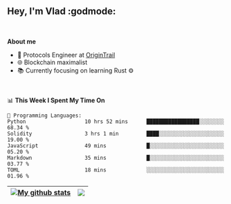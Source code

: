## Hey, I'm Vlad :godmode:

<br/>

**About me**
- 💼 Protocols Engineer at [OriginTrail](https://github.com/OriginTrail)
- 🌐 Blockchain maximalist
- 📚 Currently focusing on learning Rust :gear:

<br/>

<!--START_SECTION:waka-->
📊 **This Week I Spent My Time On** 

```text
💬 Programming Languages: 
Python                   10 hrs 52 mins      █████████████████░░░░░░░░   68.34 % 
Solidity                 3 hrs 1 min         ████░░░░░░░░░░░░░░░░░░░░░   19.00 % 
JavaScript               49 mins             █░░░░░░░░░░░░░░░░░░░░░░░░   05.20 % 
Markdown                 35 mins             █░░░░░░░░░░░░░░░░░░░░░░░░   03.77 % 
TOML                     18 mins             ░░░░░░░░░░░░░░░░░░░░░░░░░   01.96 % 

```


<!--END_SECTION:waka-->


| <a href="https://github.com/anuraghazra/github-readme-stats"><img align="center" src="https://github-readme-stats.vercel.app/api?username=u-hubar&show_icons=true&include_all_commits=true&theme=dark&hide_border=true" alt="My github stats" /></a> | <a href="https://github.com/anuraghazra/github-readme-stats"><img align="center" src="https://github-readme-stats.vercel.app/api/top-langs/?username=u-hubar&layout=compact&theme=dark&hide_border=true" /></a> |
| ------------- | ------------- |
